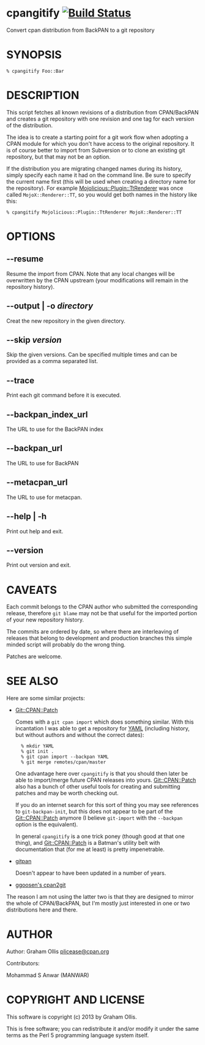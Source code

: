 # cpangitify [![Build Status](https://secure.travis-ci.org/plicease/App-cpangitify.png)](http://travis-ci.org/plicease/App-cpangitify)

Convert cpan distribution from BackPAN to a git repository

# SYNOPSIS

    % cpangitify Foo::Bar

# DESCRIPTION

This script fetches all known revisions of a distribution from CPAN/BackPAN
and creates a git repository with one revision and one tag for each version
of the distribution.

The idea is to create a starting point for a git work flow when adopting a
CPAN module for which you don't have access to the original repository.
It is of course better to import from Subversion or to clone an existing
git repository, but that may not be an option.

If the distribution you are migrating changed names during its history,
simply specify each name it had on the command line.  Be sure to specify
the current name first (this will be used when creating a directory name
for the repository).  For example [Mojolicious::Plugin::TtRenderer](https://metacpan.org/pod/Mojolicious::Plugin::TtRenderer) was
once called `MojoX::Renderer::TT`, so you would get both names in the
history like this:

    % cpangitify Mojolicious::Plugin::TtRenderer MojoX::Renderer::TT

# OPTIONS

## --resume

Resume the import from CPAN.  Note that any local changes will be overwritten
by the CPAN upstream (your modifications will remain in the repository history).

## --output | -o _directory_

Creat the new repository in the given directory.

## --skip _version_

Skip the given versions.  Can be specified multiple times and can
be provided as a comma separated list.

## --trace

Print each git command before it is executed.

## --backpan\_index\_url

The URL to use for the BackPAN index

## --backpan\_url

The URL to use for BackPAN

## --metacpan\_url

The URL to use for metacpan.

## --help | -h

Print out help and exit.

## --version

Print out version and exit.

# CAVEATS

Each commit belongs to the CPAN author who submitted the corresponding release,
therefore `git blame` may not be that useful for the imported portion of
your new repository history.

The commits are ordered by date, so where there are interleaving of releases
that belong to development and production branches this simple minded script
will probably do the wrong thing.

Patches are welcome.

# SEE ALSO

Here are some similar projects:

- [Git::CPAN::Patch](https://metacpan.org/pod/Git::CPAN::Patch)

    Comes with a `git cpan import` which does something similar.  With this 
    incantation I was able to get a repository for [YAML](https://metacpan.org/pod/YAML) (including history,
    but without authors and without the correct dates):

        % mkdir YAML
        % git init .
        % git cpan import --backpan YAML
        % git merge remotes/cpan/master

    One advantage here over `cpangitify` is that you should then later be able to 
    import/merge future CPAN releases into yours.  [Git::CPAN::Patch](https://metacpan.org/pod/Git::CPAN::Patch) also has a bunch of 
    other useful tools for creating and submitting patches and may be worth 
    checking out.

    If you do an internet search for this sort of thing you may see references
    to `git-backpan-init`, but this does not appear to be part of the
    [Git::CPAN::Patch](https://metacpan.org/pod/Git::CPAN::Patch) anymore (I believe `git-import` with the `--backpan`
    option is the equivalent).

    In general `cpangitify` is a one trick poney (though good at that one thing),
    and [Git::CPAN::Patch](https://metacpan.org/pod/Git::CPAN::Patch) is a Batman's utility belt with documentation that 
    (for me at least) is pretty impenetrable.

- [gitpan](https://github.com/gitpan)

    Doesn't appear to have been updated in a number of years.

- [ggoosen's cpan2git](https://github.com/ggoossen/cpan2git)

The reason I am not using the latter two is that they are designed to 
mirror the whole of CPAN/BackPAN, but I'm mostly just interested in one 
or two distributions here and there.

# AUTHOR

Author: Graham Ollis <plicease@cpan.org>

Contributors:

Mohammad S Anwar (MANWAR)

# COPYRIGHT AND LICENSE

This software is copyright (c) 2013 by Graham Ollis.

This is free software; you can redistribute it and/or modify it under
the same terms as the Perl 5 programming language system itself.
